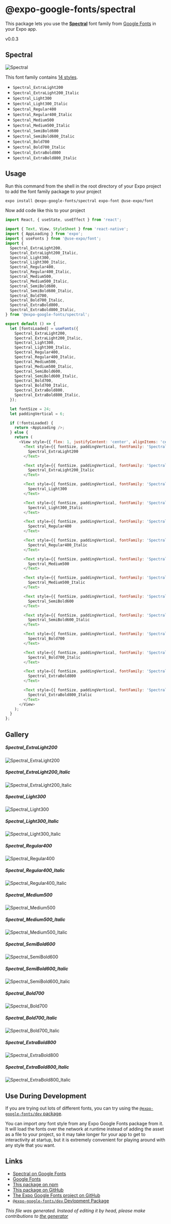 # @expo-google-fonts/spectral

This package lets you use the [**Spectral**](https://fonts.google.com/specimen/Spectral) font family from [Google Fonts](https://fonts.google.com/) in your Expo app.

v0.0.3

## Spectral

![Spectral](./font-family.png)

This font family contains [14 styles](#gallery).

- `Spectral_ExtraLight200`
- `Spectral_ExtraLight200_Italic`
- `Spectral_Light300`
- `Spectral_Light300_Italic`
- `Spectral_Regular400`
- `Spectral_Regular400_Italic`
- `Spectral_Medium500`
- `Spectral_Medium500_Italic`
- `Spectral_SemiBold600`
- `Spectral_SemiBold600_Italic`
- `Spectral_Bold700`
- `Spectral_Bold700_Italic`
- `Spectral_ExtraBold800`
- `Spectral_ExtraBold800_Italic`

## Usage

Run this command from the shell in the root directory of your Expo project to add the font family package to your project
```sh
expo install @expo-google-fonts/spectral expo-font @use-expo/font
```

Now add code like this to your project
```js
import React, { useState, useEffect } from 'react';

import { Text, View, StyleSheet } from 'react-native';
import { AppLoading } from 'expo';
import { useFonts } from '@use-expo/font';
import {
  Spectral_ExtraLight200,
  Spectral_ExtraLight200_Italic,
  Spectral_Light300,
  Spectral_Light300_Italic,
  Spectral_Regular400,
  Spectral_Regular400_Italic,
  Spectral_Medium500,
  Spectral_Medium500_Italic,
  Spectral_SemiBold600,
  Spectral_SemiBold600_Italic,
  Spectral_Bold700,
  Spectral_Bold700_Italic,
  Spectral_ExtraBold800,
  Spectral_ExtraBold800_Italic,
} from '@expo-google-fonts/spectral';

export default () => {
  let [fontsLoaded] = useFonts({
    Spectral_ExtraLight200,
    Spectral_ExtraLight200_Italic,
    Spectral_Light300,
    Spectral_Light300_Italic,
    Spectral_Regular400,
    Spectral_Regular400_Italic,
    Spectral_Medium500,
    Spectral_Medium500_Italic,
    Spectral_SemiBold600,
    Spectral_SemiBold600_Italic,
    Spectral_Bold700,
    Spectral_Bold700_Italic,
    Spectral_ExtraBold800,
    Spectral_ExtraBold800_Italic,
  });

  let fontSize = 24;
  let paddingVertical = 6;

  if (!fontsLoaded) {
    return <AppLoading />;
  } else {
    return (
      <View style={{ flex: 1, justifyContent: 'center', alignItems: 'center' }}>
        <Text style={{ fontSize, paddingVertical, fontFamily: 'Spectral_ExtraLight200' }}>
          Spectral_ExtraLight200
        </Text>

        <Text style={{ fontSize, paddingVertical, fontFamily: 'Spectral_ExtraLight200_Italic' }}>
          Spectral_ExtraLight200_Italic
        </Text>

        <Text style={{ fontSize, paddingVertical, fontFamily: 'Spectral_Light300' }}>
          Spectral_Light300
        </Text>

        <Text style={{ fontSize, paddingVertical, fontFamily: 'Spectral_Light300_Italic' }}>
          Spectral_Light300_Italic
        </Text>

        <Text style={{ fontSize, paddingVertical, fontFamily: 'Spectral_Regular400' }}>
          Spectral_Regular400
        </Text>

        <Text style={{ fontSize, paddingVertical, fontFamily: 'Spectral_Regular400_Italic' }}>
          Spectral_Regular400_Italic
        </Text>

        <Text style={{ fontSize, paddingVertical, fontFamily: 'Spectral_Medium500' }}>
          Spectral_Medium500
        </Text>

        <Text style={{ fontSize, paddingVertical, fontFamily: 'Spectral_Medium500_Italic' }}>
          Spectral_Medium500_Italic
        </Text>

        <Text style={{ fontSize, paddingVertical, fontFamily: 'Spectral_SemiBold600' }}>
          Spectral_SemiBold600
        </Text>

        <Text style={{ fontSize, paddingVertical, fontFamily: 'Spectral_SemiBold600_Italic' }}>
          Spectral_SemiBold600_Italic
        </Text>

        <Text style={{ fontSize, paddingVertical, fontFamily: 'Spectral_Bold700' }}>
          Spectral_Bold700
        </Text>

        <Text style={{ fontSize, paddingVertical, fontFamily: 'Spectral_Bold700_Italic' }}>
          Spectral_Bold700_Italic
        </Text>

        <Text style={{ fontSize, paddingVertical, fontFamily: 'Spectral_ExtraBold800' }}>
          Spectral_ExtraBold800
        </Text>

        <Text style={{ fontSize, paddingVertical, fontFamily: 'Spectral_ExtraBold800_Italic' }}>
          Spectral_ExtraBold800_Italic
        </Text>
      </View>
    );
  }
};

```

## Gallery

##### Spectral_ExtraLight200
![Spectral_ExtraLight200](./38faebd2b01ddd2e497f09028eb10210de56ffadde5c5842c2f70a195865e869.ttf.png)

##### Spectral_ExtraLight200_Italic
![Spectral_ExtraLight200_Italic](./3ee03dc791594673ce8b752c95ef9d29d66d2afb3777a862edd4e9886ceff42a.ttf.png)

##### Spectral_Light300
![Spectral_Light300](./877b7e52c3c9951be21132edc23e99f7b227c3cf6a6189a349ea4195a5ca645d.ttf.png)

##### Spectral_Light300_Italic
![Spectral_Light300_Italic](./3fceb0d465d8e2d6c3b28408281c75b8a55b5228875d262f65cafbf9f89aa1b5.ttf.png)

##### Spectral_Regular400
![Spectral_Regular400](./cf0966737e7520da7784b9dfadc8744a34d7d90ab9d90ee290f28a8b29b868ea.ttf.png)

##### Spectral_Regular400_Italic
![Spectral_Regular400_Italic](./9ba9b61cb4417f86b861d19cadc70e612a8e32596f88e9eaf7f65a33ac37e363.ttf.png)

##### Spectral_Medium500
![Spectral_Medium500](./91b2985ae69deaca521a82b390a544247f735dfd48b0338fa92a1ab42a0a6414.ttf.png)

##### Spectral_Medium500_Italic
![Spectral_Medium500_Italic](./47041fa850a2c3190804212d1ffe2e590aef6306201b9cff1c6bc798da3ea255.ttf.png)

##### Spectral_SemiBold600
![Spectral_SemiBold600](./04a313e8c2f5ac831e7298c25c6075b9660a810569519797c226baede971cda1.ttf.png)

##### Spectral_SemiBold600_Italic
![Spectral_SemiBold600_Italic](./85a9ddd0720f69c9da803991658683f387f75a2d200989f17e4c84f03353a73f.ttf.png)

##### Spectral_Bold700
![Spectral_Bold700](./49302f1176eef815c75aec07833e13b9758532914b49c1993e9b619638ebcfd8.ttf.png)

##### Spectral_Bold700_Italic
![Spectral_Bold700_Italic](./8f82f95515722a631616d0b69effe11da9717cf7eea641359596c20dbe87a7ca.ttf.png)

##### Spectral_ExtraBold800
![Spectral_ExtraBold800](./8a965c3cce6911f473a1523ad68029f95071a6aaabe726bf72ff4f9ed5455f0e.ttf.png)

##### Spectral_ExtraBold800_Italic
![Spectral_ExtraBold800_Italic](./528018df6d31607eec08ae87cd710edd29678dd7b9a2946b21fe5c2f725d95e5.ttf.png)


## Use During Development

If you are trying out lots of different fonts, you can try using the [`@expo-google-fonts/dev` package](https://github.com/expo/google-fonts/tree/master/font-packages/dev#readme).

You can import *any* font style from any Expo Google Fonts package from it. It will load the fonts
over the network at runtime instead of adding the asset as a file to your project, so it may take longer
for your app to get to interactivity at startup, but it is extremely convenient
for playing around with any style that you want.

## Links

- [Spectral on Google Fonts](https://fonts.google.com/specimen/Spectral)
- [Google Fonts](https://fonts.google.com/)
- [This package on npm](https://www.npmjs.com/package/@expo-google-fonts/spectral)
- [This package on GitHub](https://github.com/expo/google-fonts/tree/master/font-packages/spectral)
- [The Expo Google Fonts project on GitHub](https://github.com/expo/google-fonts)
- [`@expo-google-fonts/dev` Devlopment Package](https://github.com/expo/google-fonts/tree/master/font-packages/dev)


*This file was generated. Instead of editing it by head, please make contributions to [the generator](https://github.com/expo/google-fonts/tree/master/packages/generator)*

